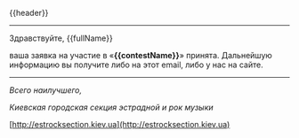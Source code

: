 <?php if (isset($header)): ?>
{{header}}

---

<?php endif; ?>
Здравствуйте, {{fullName}}

ваша заявка на участие в «**{{contestName}}**» принята. Дальнейшую информацию вы получите либо на этот email, либо у нас на сайте.

---

*Всего наилучшего,*

*Киевская городская секция эстрадной и рок музыки*

[http://estrocksection.kiev.ua](http://estrocksection.kiev.ua)
